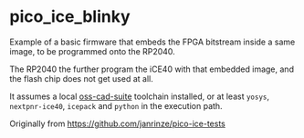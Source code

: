 # pico_ice_blinky

Example of a basic firmware that embeds the FPGA bitstream inside a same image, to be programmed onto the RP2040.

The RP2040 the further program the iCE40 with that embedded image, and the flash chip does not get used at all.

It assumes a local [oss-cad-suite](https://github.com/YosysHQ/oss-cad-suite-build) toolchain installed,
or at least `yosys`, `nextpnr-ice40`, `icepack` and `python` in the execution path.

Originally from <https://github.com/janrinze/pico-ice-tests>
